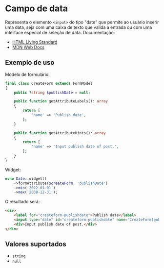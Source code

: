 # Campo de data

Representa o elemento `<input>` do tipo "date" que permite ao usuário inserir uma data, seja com uma caixa de texto que valida
a entrada ou com uma interface especial de seleção de data. Documentação:

- [HTML Living Standard](https://html.spec.whatwg.org/multipage/input.html#date-state-(type=date))
- [MDN Web Docs](https://developer.mozilla.org/docs/Web/HTML/Element/input/date)

## Exemplo de uso

Modelo de formulário:

```php
final class CreateForm extends FormModel
{
    public ?string $publishDate = null;

    public function getAttributeLabels(): array
    {
        return [
            'name' => 'Publish date',
        ];
    }

    public function getAttributeHints(): array
    {
        return [
            'name' => 'Input publish date of post.',
        ];
    }
}
```

Widget:

```php
echo Date::widget()
    ->formAttribute($createForm, 'publishDate')
    ->min('2022-01-01')
    ->max('2038-12-31');
```

O resultado será:

```html
<div>
    <label for="createform-publishdate">Publish date</label>
    <input type="date" id="createform-publishdate" name="CreateForm[publishDate]" min="2022-01-01" max="2038-12-31">
    <div>Input publish date of post.</div>
</div>
```

## Valores suportados

- `string`
- `null`